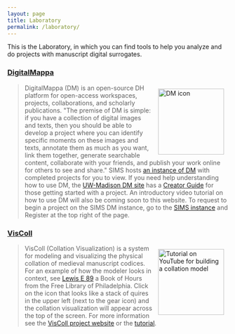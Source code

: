 ```yaml
---
layout: page
title: Laboratory
permalink: /laboratory/
---
```


This is the Laboratory, in which you can find tools to help you analyze and do projects with manuscript digital surrogates. 

### [DigitalMappa](https://www.digitalmappa.org/)

 [<img style="padding: 10px" align="right" height="150" src="/sims-instruction/images/DM_logo.png" alt="DM icon">](https://sims2.digitalmappa.org/ "SIMS Digital Mappa")

> DigitalMappa (DM) is an open-source DH platform for open-access workspaces, projects, collaborations, and scholarly publications. "The premise of DM is simple: if you have a collection of digital images and texts, then you should be able to develop a project where you can identify specific moments on these images and texts, annotate them as much as you want, link them together, generate searchable content, collaborate with your friends, and publish your work online for others to see and share." SIMS hosts [an instance of DM](https://sims2.digitalmappa.org/ "SIMS DM") with completed projects for you to view. If you need help understanding how to use DM, the [UW-Madison DM site](https://www.digitalmappa.org/ "UW-Madison DM") has a [Creator Guide](https://www.digitalmappa.org/creatorguide "Guide") for those getting started with a project. An introductory video tutorial on how to use DM will also be coming soon to this website. To request to begin a project on the SIMS DM instance, go to the [SIMS instance](https://sims2.digitalmappa.org/ "SIMS DM") and Register at the top right of the page.


### [VisColl](https://viscoll.org/)

 [<img style="padding: 10px" align="right" height="150" src="http://img.youtube.com/vi/TdPPcCIcSgk/0.jpg" alt="Tutorial on YouTube for building a collation model">](http://www.youtube.com/watch?v=TdPPcCIcSgk "VisColl Tutorial")

> VisColl (Collation Visualization) is a system for modeling and visualizing the physical collation of medieval manuscript codices. For an example of how the modeler looks in context, see [Lewis E 89](http://bibliophilly.library.upenn.edu/viewer.php?id=Lewis%20E%2089#page/1/mode/2up "Lewis E 89") a Book of Hours from the Free Library of Philadelphia. Click on the icon that looks like a stack of quires in the upper left (next to the gear icon) and the collation visualization will appear across the top of the screen. For more information see the [VisColl project website](https://viscoll.org/ "VisColl Site") or the [tutorial](http://www.youtube.com/watch?v=TdPPcCIcSgk "VisColl Tutorial").
